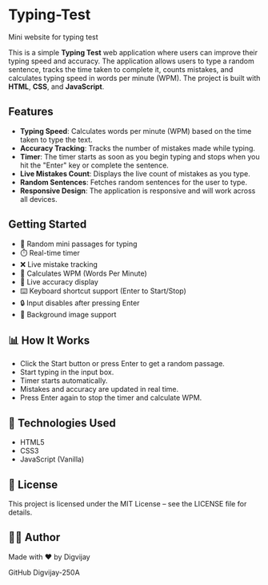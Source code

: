 # Typing-Test
Mini website for typing test

This is a simple **Typing Test** web application where users can improve their typing speed and accuracy. The application allows users to type a random sentence, tracks the time taken to complete it, counts mistakes, and calculates typing speed in words per minute (WPM). The project is built with **HTML**, **CSS**, and **JavaScript**.

## Features

- **Typing Speed**: Calculates words per minute (WPM) based on the time taken to type the text.
- **Accuracy Tracking**: Tracks the number of mistakes made while typing.
- **Timer**: The timer starts as soon as you begin typing and stops when you hit the "Enter" key or complete the sentence.
- **Live Mistakes Count**: Displays the live count of mistakes as you type.
- **Random Sentences**: Fetches random sentences for the user to type.
- **Responsive Design**: The application is responsive and will work across all devices.

## Getting Started


- 🔁 Random mini passages for typing
- ⏱️ Real-time timer
- ❌ Live mistake tracking
- 🧮 Calculates WPM (Words Per Minute)
- 🎯 Live accuracy display
- ⌨️ Keyboard shortcut support (Enter to Start/Stop)
- 🔒 Input disables after pressing Enter
- 🌄 Background image support

## 📊 How It Works
- Click the Start button or press Enter to get a random passage.
- Start typing in the input box.
- Timer starts automatically.
- Mistakes and accuracy are updated in real time.
- Press Enter again to stop the timer and calculate WPM.

## 🧪 Technologies Used
- HTML5
- CSS3
- JavaScript (Vanilla)

## 📄 License
This project is licensed under the MIT License – see the LICENSE file for details.

## 🙋‍♂️ Author
Made with ❤️ by Digvijay

GitHub Digvijay-250A


